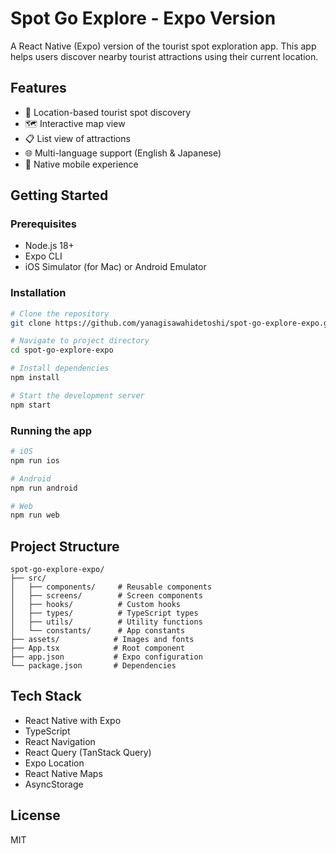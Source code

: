 # Spot Go Explore - Expo Version

A React Native (Expo) version of the tourist spot exploration app. This app helps users discover nearby tourist attractions using their current location.

## Features

- 📍 Location-based tourist spot discovery
- 🗺️ Interactive map view
- 📋 List view of attractions
- 🌐 Multi-language support (English & Japanese)
- 📱 Native mobile experience

## Getting Started

### Prerequisites

- Node.js 18+ 
- Expo CLI
- iOS Simulator (for Mac) or Android Emulator

### Installation

```bash
# Clone the repository
git clone https://github.com/yanagisawahidetoshi/spot-go-explore-expo.git

# Navigate to project directory
cd spot-go-explore-expo

# Install dependencies
npm install

# Start the development server
npm start
```

### Running the app

```bash
# iOS
npm run ios

# Android
npm run android

# Web
npm run web
```

## Project Structure

```
spot-go-explore-expo/
├── src/
│   ├── components/     # Reusable components
│   ├── screens/        # Screen components
│   ├── hooks/          # Custom hooks
│   ├── types/          # TypeScript types
│   ├── utils/          # Utility functions
│   └── constants/      # App constants
├── assets/            # Images and fonts
├── App.tsx            # Root component
├── app.json           # Expo configuration
└── package.json       # Dependencies
```

## Tech Stack

- React Native with Expo
- TypeScript
- React Navigation
- React Query (TanStack Query)
- Expo Location
- React Native Maps
- AsyncStorage

## License

MIT